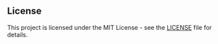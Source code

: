 ## License

This project is licensed under the MIT License - see the [LICENSE](https://github.com/nickTheof/jobs-dashboard-project/blob/main/licence.txt) file for details.